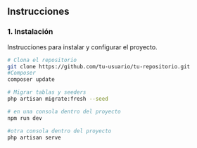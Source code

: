 ## Instrucciones

### 1. Instalación
Instrucciones para instalar y configurar el proyecto.

```bash
# Clona el repositorio
git clone https://github.com/tu-usuario/tu-repositorio.git
#Composer
composer update

# Migrar tablas y seeders
php artisan migrate:fresh --seed

# en una consola dentro del proyecto
npm run dev

#otra consola dentro del proyecto
php artisan serve
